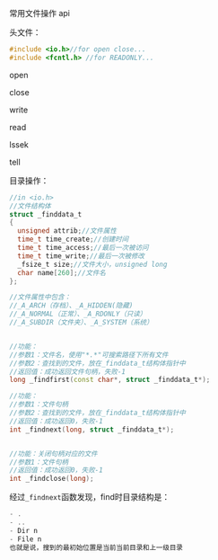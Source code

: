 常用文件操作 api

头文件：

```C++
#include <io.h>//for open close...
#include <fcntl.h> //for READONLY...
```





open

close

write

read

lssek

tell



目录操作：

```C++
//in <io.h>
//文件结构体
struct _finddata_t
{
  unsigned attrib;//文件属性
  time_t time_create;//创建时间
  time_t time_access;//最后一次被访问
  time_t time_write;//最后一次被修改
  _fsize_t size;//文件大小，unsigned long
  char name[260];//文件名
};

//文件属性中包含：
//_A_ARCH（存档）、_A_HIDDEN(隐藏)
//_A_NORMAL（正常）、_A_RDONLY（只读）
//_A_SUBDIR（文件夹）、_A_SYSTEM（系统）


//功能：
//参数1：文件名，使用"*.*"可搜索路径下所有文件
//参数2：查找到的文件，放在_finddata_t结构体指针中
//返回值：成功返回文件句柄，失败-1
long _findfirst(const char*, struct _finddata_t*);

//功能：
//参数1：文件句柄
//参数2：查找到的文件，放在_finddata_t结构体指针中
//返回值：成功返回0，失败-1
int _findnext(long, struct _finddata_t*);


//功能：关闭句柄对应的文件
//参数1：文件句柄
//返回值：成功返回0，失败-1
int _findclose(long);
```



经过```_findnext```函数发现，find时目录结构是：

```C++
- .
- ..
- Dir n
- File n
也就是说，搜到的最初始位置是当前当前目录和上一级目录
```

